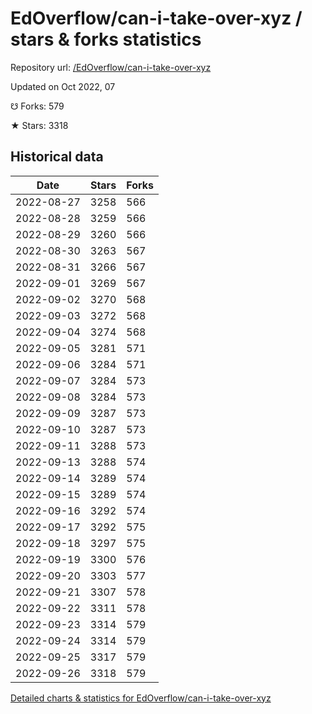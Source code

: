 # EdOverflow/can-i-take-over-xyz / stars & forks statistics

Repository url: [/EdOverflow/can-i-take-over-xyz](https://github.com/EdOverflow/can-i-take-over-xyz)

Updated on Oct 2022, 07

☋ Forks: 579

★ Stars: 3318

## Historical data
| Date | Stars | Forks |
|------|-------|-------|
| 2022-08-27 | 3258 | 566 | 
| 2022-08-28 | 3259 | 566 | 
| 2022-08-29 | 3260 | 566 | 
| 2022-08-30 | 3263 | 567 | 
| 2022-08-31 | 3266 | 567 | 
| 2022-09-01 | 3269 | 567 | 
| 2022-09-02 | 3270 | 568 | 
| 2022-09-03 | 3272 | 568 | 
| 2022-09-04 | 3274 | 568 | 
| 2022-09-05 | 3281 | 571 | 
| 2022-09-06 | 3284 | 571 | 
| 2022-09-07 | 3284 | 573 | 
| 2022-09-08 | 3284 | 573 | 
| 2022-09-09 | 3287 | 573 | 
| 2022-09-10 | 3287 | 573 | 
| 2022-09-11 | 3288 | 573 | 
| 2022-09-13 | 3288 | 574 | 
| 2022-09-14 | 3289 | 574 | 
| 2022-09-15 | 3289 | 574 | 
| 2022-09-16 | 3292 | 574 | 
| 2022-09-17 | 3292 | 575 | 
| 2022-09-18 | 3297 | 575 | 
| 2022-09-19 | 3300 | 576 | 
| 2022-09-20 | 3303 | 577 | 
| 2022-09-21 | 3307 | 578 | 
| 2022-09-22 | 3311 | 578 | 
| 2022-09-23 | 3314 | 579 | 
| 2022-09-24 | 3314 | 579 | 
| 2022-09-25 | 3317 | 579 | 
| 2022-09-26 | 3318 | 579 | 


[Detailed charts & statistics for EdOverflow/can-i-take-over-xyz](https://reviewgithub.com/rep/EdOverflow/can-i-take-over-xyz)
